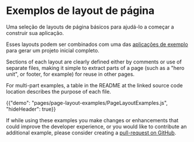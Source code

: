 # Exemplos de layout de página

<p class="description">Uma seleção de layouts de página básicos para ajudá-lo a começar a construir sua aplicação.</p>

Esses layouts podem ser combinados com uma das [aplicações de exemplo](https://github.com/mui-org/material-ui/tree/master/examples) para gerar um projeto inicial completo.

Sections of each layout are clearly defined either by comments or use of separate files, making it simple to extract parts of a page (such as a "hero unit", or footer, for example) for reuse in other pages.

For multi-part examples, a table in the README at the linked source code location describes the purpose of each file.

{{"demo": "pages/page-layout-examples/PageLayoutExamples.js", "hideHeader": true}}

If while using these examples you make changes or enhancements that could improve the developer experience, or you would like to contribute an additional example, please consider creating a [pull-request on GitHub](https://github.com/mui-org/material-ui/pulls).
